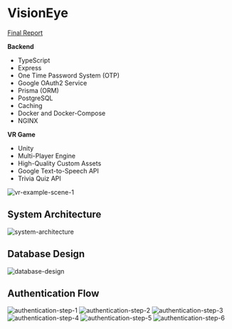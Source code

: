 # VisionEye
[Final Report](https://drive.google.com/file/d/1slAmzGeM4Ewwps_KqCsZIZ8dndDbcSp4/view?usp=sharing)

**Backend**
  - TypeScript
  - Express
  - One Time Password System (OTP)
  - Google OAuth2 Service
  - Prisma (ORM)
  - PostgreSQL
  - Caching
  - Docker and Docker-Compose
  - NGINX

**VR Game**
  - Unity
  - Multi-Player Engine
  - High-Quality Custom Assets
  - Google Text-to-Speech API
  - Trivia Quiz API

![vr-example-scene-1](https://github.com/aeboyaci/VisionEye/assets/53049910/03094ff9-6474-4e50-942b-04e2dce0c073)

## System Architecture
![system-architecture](https://github.com/aeboyaci/VisionEye/assets/53049910/5b3a156a-ac1c-40e4-a695-198633d5d511)

## Database Design
![database-design](https://github.com/aeboyaci/VisionEye/assets/53049910/1cea4486-f152-432d-a064-c8a8d721f2ca)

## Authentication Flow
![authentication-step-1](https://github.com/aeboyaci/VisionEye/assets/53049910/c788a912-4c78-43c7-9e67-cecd76f955b7)
![authentication-step-2](https://github.com/aeboyaci/VisionEye/assets/53049910/0a6dcca9-fc6f-4a59-a113-db612c18dc34)
![authentication-step-3](https://github.com/aeboyaci/VisionEye/assets/53049910/1f6a3af7-3a8a-43cf-a844-f956a825da3f)
![authentication-step-4](https://github.com/aeboyaci/VisionEye/assets/53049910/8a5bf740-b73c-403a-93e4-41975bc2fced)
![authentication-step-5](https://github.com/aeboyaci/VisionEye/assets/53049910/42e12a7e-2af9-46f1-8878-e77ba47c4270)
![authentication-step-6](https://github.com/aeboyaci/VisionEye/assets/53049910/d8e49a28-c4b7-423e-a214-740e8faf7483)
